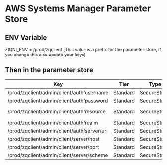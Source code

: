 # AWS Systems Manager Parameter Store

## **ENV Variable**
ZIQNI_ENV = /prod/zqclient 
[This value is a prefix for the parameter store, if you change this also update your keys]

## **Then in the parameter store**

| Key                                            | Tier     | Type         | Value                           |
| ---------------------------------------------- | -------- | ------------ | ------------------------------- |
| /prod/zqclient/admin/client/auth/username      | Standard | SecureString | _your-email_                    |
| /prod/zqclient/admin/client/auth/password      | Standard | SecureString | _your-password_                 |
| /prod/zqclient/admin/client/auth/resource      | Standard | SecureString | _your-space-name.ziqni.io_      |
| /prod/zqclient/admin/client/auth/realm         | Standard | SecureString | **ziqni**                       |
| /prod/zqclient/admin/client/auth/server/url    | Standard | SecureString | **https://identity.ziqni.com**  |
| /prod/zqclient/admin/client/server/host        | Standard | SecureString | **api.ziqni.com**               |
| /prod/zqclient/admin/client/server/port        | Standard | SecureString | **443**                         |
| /prod/zqclient/admin/client/server/scheme      | Standard | SecureString | **wss**                         |
